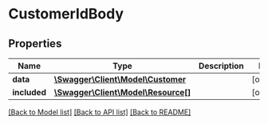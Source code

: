 # CustomerIdBody

## Properties
Name | Type | Description | Notes
------------ | ------------- | ------------- | -------------
**data** | [**\Swagger\Client\Model\Customer**](Customer.md) |  | [optional] 
**included** | [**\Swagger\Client\Model\Resource[]**](Resource.md) |  | [optional] 

[[Back to Model list]](../../README.md#documentation-for-models) [[Back to API list]](../../README.md#documentation-for-api-endpoints) [[Back to README]](../../README.md)

